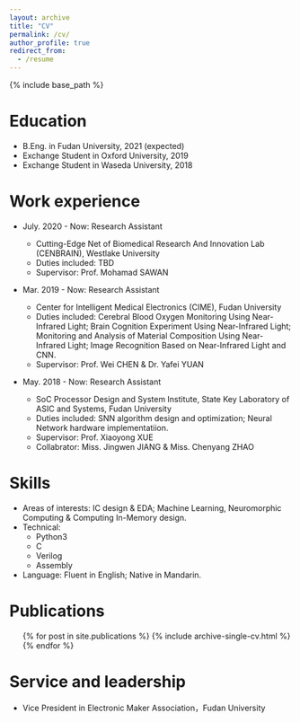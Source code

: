 ```yaml
---
layout: archive
title: "CV"
permalink: /cv/
author_profile: true
redirect_from:
  - /resume
---
```


{% include base_path %}

Education
======
* B.Eng. in Fudan University, 2021 (expected)
* Exchange Student in Oxford University, 2019
* Exchange Student in Waseda University, 2018

Work experience
======
* July. 2020 - Now: Research Assistant
  * Cutting-Edge Net of Biomedical Research And Innovation Lab (CENBRAIN), Westlake University
  * Duties included: TBD
  * Supervisor: Prof. Mohamad SAWAN
  
* Mar. 2019 - Now: Research Assistant
  * Center for Intelligent Medical Electronics (CIME), Fudan University
  * Duties included: Cerebral Blood Oxygen Monitoring Using Near-Infrared Light; Brain Cognition Experiment Using Near-Infrared Light; Monitoring and Analysis of Material Composition Using Near-Infrared Light; Image Recognition Based on Near-Infrared Light and CNN.
  * Supervisor: Prof. Wei CHEN & Dr. Yafei YUAN

* May. 2018 - Now: Research Assistant
  * SoC Processor Design and System Institute, State Key Laboratory of ASIC and Systems, Fudan University
  * Duties included: SNN algorithm design and optimization; Neural Network hardware implementatiion.
  * Supervisor: Prof. Xiaoyong XUE
  * Collabrator: Miss. Jingwen JIANG & Miss. Chenyang ZHAO
  
Skills
======
* Areas of interests: IC design & EDA; Machine Learning, Neuromorphic Computing & Computing In-Memory design. 
* Technical:
  * Python3
  * C
  * Verilog
  * Assembly
* Language: Fluent in English; Native in Mandarin.

Publications
======
  <ul>{% for post in site.publications %}
    {% include archive-single-cv.html %}
  {% endfor %}</ul>
  
  
Service and leadership
======
* Vice President in Electronic Maker Association，Fudan University
